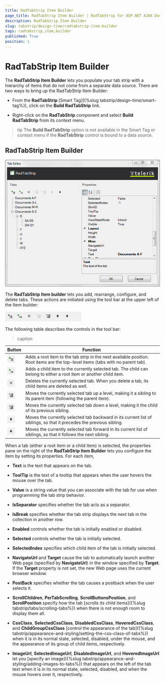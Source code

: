 ```yaml
---
title: RadTabStrip Item Builder
page_title: RadTabStrip Item Builder | RadTabStrip for ASP.NET AJAX Documentation
description: RadTabStrip Item Builder
slug: tabstrip/design-time/radtabstrip-item-builder
tags: radtabstrip,item,builder
published: True
position: 1
---
```


# RadTabStrip Item Builder


The **RadTabStrip Item Builder** lets you populate your tab strip with a hierarchy of items that do not come from a separate data source. There are two ways to bring up the RadTabStrip Item Builder:

* From the **RadTabStrip** [Smart Tag]({%slug tabstrip/design-time/smart-tag%}), click on the **Build RadTabStrip** link.

* Right-click on the **RadTabStrip** component and select **Build RadTabStrip** from its context menu.

>tip The **Build RadTabStrip** option is not available in the Smart Tag or context menu if the **RadTabStrip** control is bound to a data source.
>

## RadTabStrip Item Builder

![Item builder with items](images/tabstrip_itembuilderwithitems.png)

The **RadTabStrip Item builder** lets you add, rearrange, configure, and delete tabs. These actions are initiated using the tool bar at the upper left of the Item builder:

![Item builder toolbar](images/tabstrip_itembuildertoolbar.png)

The following table describes the controls in the tool bar:

>caption  

| Button | Function |
| ------ | ------ |
|![Add root item](images/tabstrip_addrootitem.png)|Adds a root item to the tab strip in the next available position. Root items are the top-level items (tabs with no parent tab).|
|![Add child item](images/tabstrip_addchilditem.png)|Adds a child item to the currently selected tab. The child can belong to either a root item or another child item.|
|![Delete item](images/tabstrip_deleteitem.png)|Deletes the currently selected tab. When you delete a tab, its child items are deleted as well.|
|![Move up level](images/tabstrip_moveuplevel.png)|Moves the currently selected tab up a level, making it a sibling to its parent item (following the parent item).|
|![Move down level](images/tabstrip_movedownlevel.png)|Moves the currently selected tab down a level, making it the child of its previous sibling.|
|![Move up](images/tabstrip_moveup.png)|Moves the currently selected tab backward in its current list of siblings, so that it precedes the previous sibling.|
|![Move down](images/tabstrip_movedown.png)|Moves the currently selected tab forward in its current list of siblings, so that it follows the next sibling.|

When a tab (either a root item or a child item) is selected, the properties pane on the right of the **RadTabStrip Item Builder** lets you configure the item by setting its properties. For each item,

* **Text** is the text that appears on the tab.

* **ToolTip** is the text of a tooltip that appears when the user hovers the mouse over the tab.

* **Value** is a string value that you can associate with the tab for use when programming the tab strip behavior.

* **IsSeparator** specifies whether the tab acts as a separator.

* **IsBreak** specifies whether the tab strip displays the next tab in the collection in another row.

* **Enabled** controls whether the tab is initially enabled or disabled.

* **Selected** controls whether the tab is initially selected.

* **SelectedIndex** specifies which child item of the tab is initially selected.

* **NavigateUrl** and **Target** cause the tab to automatically launch another Web page (specified by **NavigateUrl**) in the window specified by **Target**. If the **Target** property is not set, the new Web page uses the current browser window.

* **PostBack** specifies whether the tab causes a postback when the user selects it.

* **ScrollChildren**, **PerTabScrolling**, **ScrollButtonsPosition**, and **ScrollPosition** specify how the tab [scrolls its child items]({%slug tabstrip/tabs/scrolling-tabs%}) when there is not enough room to display them all.

* **CssClass**, **SelectedCssClass**, **DisabledCssClass**, **HoveredCssClass**, and **ChildGroupCssClass** [control the appearance of the tab]({%slug tabstrip/appearance-and-styling/setting-the-css-class-of-tabs%}) when it is in its normal state, selected, disabled, under the mouse, and the appearance of its group of child items, respectively.

* **ImageUrl**, **SelectedImageUrl**, **DisabledImageUrl**, and **HoveredImageUrl** let you [specify an image]({%slug tabstrip/appearance-and-styling/adding-images-to-tabs%}) that appears on the left of the tab text when it is in its normal state, selected, disabled, and when the mouse hovers over it, respectively.
